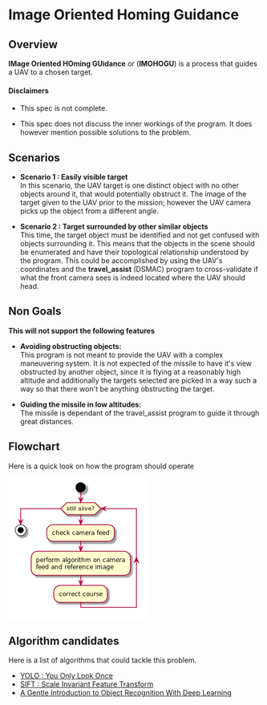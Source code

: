 # Image Oriented Homing Guidance

## Overview
**IMage Oriented HOming GUidance** or (**IMOHOGU**) is a process that guides a UAV to a chosen target.

#### Disclaimers 
- This spec is not complete.

- This spec does not discuss the inner workings of the program. It does however mention possible solutions to the problem.

  
## Scenarios
- **Scenario 1 : Easily visible target**<br>
In this scenario, the UAV target is one distinct object with no other objects around it, that would potentially
obstruct it. The image of the target given to the UAV prior to the mission; however the UAV camera picks up
the object from a different angle.

- **Scenario 2 : Target surrounded by other similar objects**<br>
This time, the target object must be identified and not get confused with objects surrounding it. This means that the
objects in the scene should be enumerated and have their topological relationship understood by the program. This could
be accomplished by using the UAV's coordinates and the **travel_assist** (DSMAC) program to cross-validate if what the 
front camera sees is indeed located where the UAV should head.

## Non Goals
**This will not support the following features**

- **Avoiding obstructing objects:**<br>
This program is not meant to provide the UAV with a complex maneuvering system. It is not expected of the missile to have
it's view obstructed by another object, since it is flying at a reasonably high altitude and additionally the targets selected
are picked in a way such a way so that there won't be anything obstructing the target.

- **Guiding the missile in low altitudes:**<br>
The missile is dependant of the travel_assist program to guide it through great distances.  
 
## Flowchart
Here is a quick look on how the program should operate

![Flowchart](uml-diagrams/FlowChart.png)


## Algorithm candidates  
Here is a list of algorithms that could tackle this problem.

- [YOLO : You Only Look Once](https://pjreddie.com/darknet/yolo/)
- [SIFT : Scale Invariant Feature Transform](https://opencv-python-tutroals.readthedocs.io/en/latest/py_tutorials/py_feature2d/py_sift_intro/py_sift_intro.html)
- [A Gentle Introduction to Object Recognition With Deep Learning](https://machinelearningmastery.com/object-recognition-with-deep-learning/)

